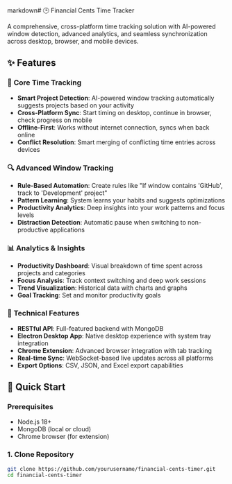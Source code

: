 markdown# 🕒 Financial Cents Time Tracker

A comprehensive, cross-platform time tracking solution with AI-powered window detection, advanced analytics, and seamless synchronization across desktop, browser, and mobile devices.

## ✨ Features

### 🎯 **Core Time Tracking**
- **Smart Project Detection**: AI-powered window tracking automatically suggests projects based on your activity
- **Cross-Platform Sync**: Start timing on desktop, continue in browser, check progress on mobile
- **Offline-First**: Works without internet connection, syncs when back online
- **Conflict Resolution**: Smart merging of conflicting time entries across devices

### 🔍 **Advanced Window Tracking**
- **Rule-Based Automation**: Create rules like "If window contains 'GitHub', track to 'Development' project"
- **Pattern Learning**: System learns your habits and suggests optimizations
- **Productivity Analytics**: Deep insights into your work patterns and focus levels
- **Distraction Detection**: Automatic pause when switching to non-productive applications

### 📊 **Analytics & Insights**
- **Productivity Dashboard**: Visual breakdown of time spent across projects and categories
- **Focus Analysis**: Track context switching and deep work sessions
- **Trend Visualization**: Historical data with charts and graphs
- **Goal Tracking**: Set and monitor productivity goals

### 🔧 **Technical Features**
- **RESTful API**: Full-featured backend with MongoDB
- **Electron Desktop App**: Native desktop experience with system tray integration
- **Chrome Extension**: Advanced browser integration with tab tracking
- **Real-time Sync**: WebSocket-based live updates across all platforms
- **Export Options**: CSV, JSON, and Excel export capabilities

## 🚀 Quick Start

### Prerequisites
- Node.js 18+ 
- MongoDB (local or cloud)
- Chrome browser (for extension)

### 1. Clone Repository
```bash
git clone https://github.com/yourusername/financial-cents-timer.git
cd financial-cents-timer